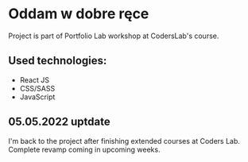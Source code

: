 # Oddam w dobre ręce

Project is part of Portfolio Lab workshop at CodersLab's course.

## Used technologies:
* React JS
* CSS/SASS
* JavaScript

## 05.05.2022 uptdate
I'm back to the project after finishing extended courses at Coders Lab. Complete revamp coming in upcoming weeks.

